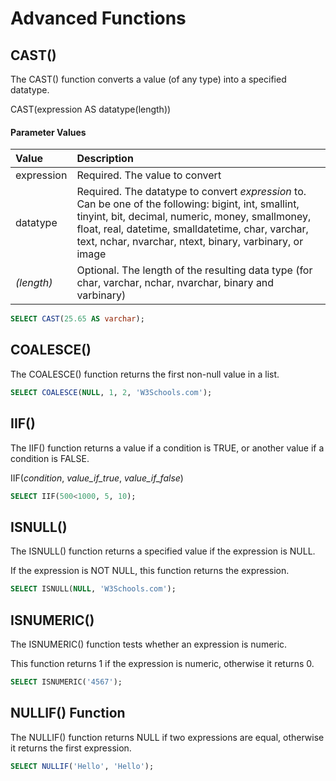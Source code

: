 # Advanced Functions

## CAST\(\)

The CAST\(\) function converts a value \(of any type\) into a specified datatype.

CAST\(expression AS datatype\(length\)\)

#### Parameter Values

| Value | Description |
| :--- | :--- |
| expression | Required. The value to convert |
| datatype | Required. The datatype to convert _expression_ to. Can be one of the following: bigint, int, smallint, tinyint, bit, decimal, numeric, money, smallmoney, float, real, datetime, smalldatetime, char, varchar, text, nchar, nvarchar, ntext, binary, varbinary, or image |
| _\(length\)_ | Optional. The length of the resulting data type \(for char, varchar, nchar, nvarchar, binary and varbinary\) |

```sql
SELECT CAST(25.65 AS varchar);
```

## COALESCE\(\)

The COALESCE\(\) function returns the first non-null value in a list.

```sql
SELECT COALESCE(NULL, 1, 2, 'W3Schools.com');
```

## IIF\(\)

The IIF\(\) function returns a value if a condition is TRUE, or another value if a condition is FALSE.

 IIF\(_condition_, _value\_if\_true_, _value\_if\_false_\)

```sql
SELECT IIF(500<1000, 5, 10);
```

## ISNULL\(\)

The ISNULL\(\) function returns a specified value if the expression is NULL.

If the expression is NOT NULL, this function returns the expression.

```sql
SELECT ISNULL(NULL, 'W3Schools.com');
```

## ISNUMERIC\(\)

The ISNUMERIC\(\) function tests whether an expression is numeric.

This function returns 1 if the expression is numeric, otherwise it returns 0.

```sql
SELECT ISNUMERIC('4567');
```

## NULLIF\(\) Function

The NULLIF\(\) function returns NULL if two expressions are equal, otherwise it returns the first expression.

```sql
SELECT NULLIF('Hello', 'Hello');
```



